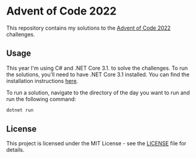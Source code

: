 # Advent of Code 2022

This repository contains my solutions to the [Advent of Code 2022](https://adventofcode.com/2022) challenges.

## Usage

This year I'm using C# and .NET Core 3.1. to solve the challenges. To run the solutions, you'll need to have .NET Core 3.1 installed. You can find the installation instructions [here](https://dotnet.microsoft.com/download/dotnet-core/3.1).

To run a solution, navigate to the directory of the day you want to run and run the following command:

```bash
dotnet run
```

## License

This project is licensed under the MIT License - see the [LICENSE](LICENSE) file for details.
